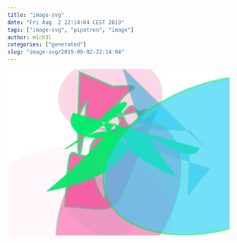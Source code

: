 ```yaml
---
title: "image-svg"
date: "Fri Aug  2 22:14:04 CEST 2019"
tags: ["image-svg", "pipotron", "image"]
author: m1ch3l
categories: ["generated"]
slug: "image-svg/2019-08-02-22:14:04"
---
```


![](image.svg)
